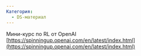 ```yaml
---
Категория:
  - DS-материал
---
```

Мини-курс по RL от OpenAI [https://spinningup.openai.com/en/latest/index.html](https://spinningup.openai.com/en/latest/index.html)